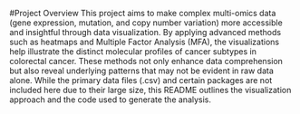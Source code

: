 #Project Overview
This project aims to make complex multi-omics data (gene expression, mutation, and copy number variation) more accessible and insightful through data visualization. By applying advanced methods such as heatmaps and Multiple Factor Analysis (MFA), the visualizations help illustrate the distinct molecular profiles of cancer subtypes in colorectal cancer. These methods not only enhance data comprehension but also reveal underlying patterns that may not be evident in raw data alone. While the primary data files (.csv) and certain packages are not included here due to their large size, this README outlines the visualization approach and the code used to generate the analysis.
